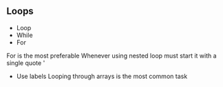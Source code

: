 ## Loops

- Loop
- While
- For

For is the most preferable
Whenever using nested loop must start it with a single quote '
- Use labels
Looping through arrays is the most common task
